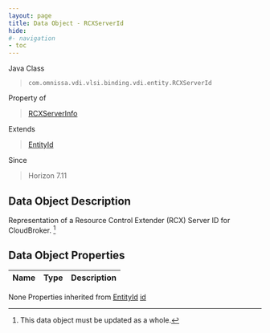```yaml
---
layout: page
title: Data Object - RCXServerId
hide:
#- navigation
- toc
---
```








Java Class
> `com.omnissa.vdi.vlsi.binding.vdi.entity.RCXServerId`

Property of
> [RCXServerInfo](vdi.infrastructure.RCX.RCXServerInfo.md#field_detail)

Extends
> [EntityId](vdi.EntityId.md)

Since
> Horizon 7.11


## Data Object Description

Representation of a Resource Control Extender (RCX) Server ID for CloudBroker.
 [^167]



## Data Object Properties

 Name | Type | Description
:---|:---:|:---
None
Properties inherited from [EntityId](vdi.EntityId.md)
[id](vdi.EntityId.md#id)


 


[^167]: This data object must be updated as a whole.